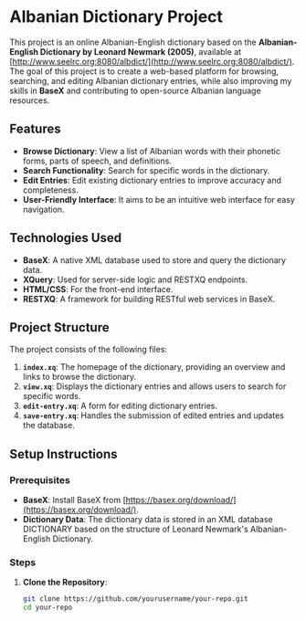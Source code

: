 # Albanian Dictionary Project

This project is an online Albanian-English dictionary based on the **Albanian-English Dictionary by Leonard Newmark (2005)**, available at [http://www.seelrc.org:8080/albdict/](http://www.seelrc.org:8080/albdict/). The goal of this project is to create a web-based platform for browsing, searching, and editing Albanian dictionary entries, while also improving my skills in **BaseX** and contributing to open-source Albanian language resources.

## Features

- **Browse Dictionary**: View a list of Albanian words with their phonetic forms, parts of speech, and definitions.
- **Search Functionality**: Search for specific words in the dictionary.
- **Edit Entries**: Edit existing dictionary entries to improve accuracy and completeness.
- **User-Friendly Interface**: It aims to be an intuitive web interface for easy navigation.

## Technologies Used

- **BaseX**: A native XML database used to store and query the dictionary data.
- **XQuery**: Used for server-side logic and RESTXQ endpoints.
- **HTML/CSS**: For the front-end interface.
- **RESTXQ**: A framework for building RESTful web services in BaseX.

## Project Structure

The project consists of the following files:

1. **`index.xq`**: The homepage of the dictionary, providing an overview and links to browse the dictionary.
2. **`view.xq`**: Displays the dictionary entries and allows users to search for specific words.
3. **`edit-entry.xq`**: A form for editing dictionary entries.
4. **`save-entry.xq`**: Handles the submission of edited entries and updates the database.

## Setup Instructions

### Prerequisites

- **BaseX**: Install BaseX from [https://basex.org/download/](https://basex.org/download/).
- **Dictionary Data**: The dictionary data is stored in an XML database DICTIONARY based on the structure of Leonard Newmark's Albanian-English Dictionary.

### Steps

1. **Clone the Repository**:
   ```bash
   git clone https://github.com/yourusername/your-repo.git
   cd your-repo
